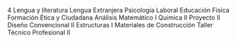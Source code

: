 4
Lengua y literatura
Lengua Extranjera
Psicología Laboral
Educación Física
Formación Ética y Ciudadana
Análisis Matemático I
Química II
Proyecto II
Diseño Convencional II
Estructuras I
Materiales de Construcción
Taller Técnico Profesional II
